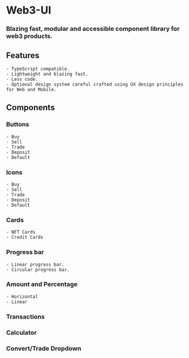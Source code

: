 # Web3-UI

### Blazing fast, modular and accessible component library for web3 products.

## Features

    - TypeScript compatible.
    - Lightweight and blazing fast.
    - Less code.
    - Optional design system careful crafted using UX design principles for Web and Mobile.

## Components

### Buttons

    - Buy
    - Sell
    - Trade
    - Deposit
    - Default

### Icons

    - Buy
    - Sell
    - Trade
    - Deposit
    - Default

### Cards

    - NFT Cards
    - Credit Cards

### Progress bar

    - Linear progress bar.
    - Circular progress bar.

### Amount and Percentage

    - Horizontal
    - Linear

### Transactions

### Calculator

### Convert/Trade Dropdown
